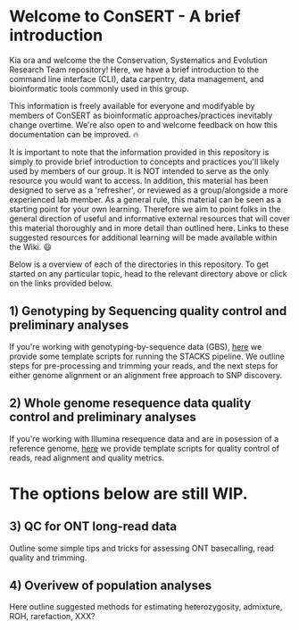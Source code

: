 # Welcome to ConSERT - A brief introduction
Kia ora and welcome the the Conservation, Systematics and Evolution Research Team repository! Here, we have a brief introduction to the command line interface (CLI), data carpentry, data management, and bioinformatic tools commonly used in this group.

This information is freely available for everyone and modifyable by members of ConSERT as bioinformatic approaches/practices inevitably change overtime. We're also open to and welcome feedback on how this documentation can be improved. :fire:

It is important to note that the information provided in this repository is simply to provide brief introduction to concepts and practices you'll likely used by members of our group. It is NOT intended to serve as the only resource you would want to access. In addition, this material has been designed to serve as a 'refresher', or reviewed as a group/alongside a more experienced lab member. As a general rule, this material can be seen as a starting point for your own learning. Therefore we aim to point folks in the general direction of useful and informative external resources that will cover this material thoroughly and in more detail than outlined here. Links to these suggested resources for additional learning will be made available within the Wiki. :smiley:

Below is a overview of each of the directories in this repository. To get started on any particular topic, head to the relevant directory above or click on the links provided below.

## 1) Genotyping by Sequencing quality control and preliminary analyses
If you're working with genotyping-by-sequence data (GBS), [here](https://github.com/UC-ConSERT/Welcome-to-ConSERT/tree/main/1_GBS_script_templates) we provide some template scripts for running the STACKS pipeline. We outline steps for pre-processing and trimming your reads, and the next steps for either genome alignment or an alignment free approach to SNP discovery.

## 2) Whole genome resequence data quality control and preliminary analyses
If you're working with Illumina resequence data and are in posession of a reference genome, [here](https://github.com/UC-ConSERT/Welcome-to-ConSERT/tree/main/2_Illumina_WGS_script_templates) we provide template scripts for quality control of reads, read alignment and quality metrics.

# The options below are still WIP.

## 3) QC for ONT long-read data
Outline some simple tips and tricks for assessing ONT basecalling, read quality and trimming. 

## 4) Overivew of population analyses
Here outline suggested methods for estimating heterozygosity, admixture, ROH, rarefaction, XXX?
